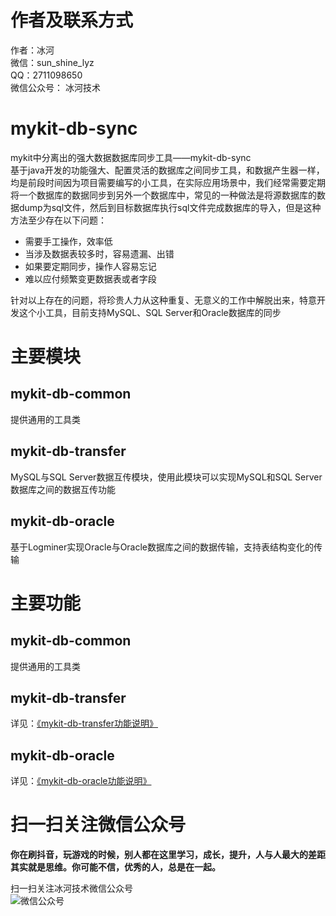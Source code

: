# 作者及联系方式
作者：冰河  
微信：sun_shine_lyz  
QQ：2711098650  
微信公众号： 冰河技术

# mykit-db-sync
mykit中分离出的强大数据数据库同步工具——mykit-db-sync  
基于java开发的功能强大、配置灵活的数据库之间同步工具，和数据产生器一样，均是前段时间因为项目需要编写的小工具，在实际应用场景中，我们经常需要定期将一个数据库的数据同步到另外一个数据库中，常见的一种做法是将源数据库的数据dump为sql文件，然后到目标数据库执行sql文件完成数据库的导入，但是这种方法至少存在以下问题：
- 需要手工操作，效率低
- 当涉及数据表较多时，容易遗漏、出错
- 如果要定期同步，操作人容易忘记
- 难以应付频繁变更数据表或者字段

针对以上存在的问题，将珍贵人力从这种重复、无意义的工作中解脱出来，特意开发这个小工具，目前支持MySQL、SQL Server和Oracle数据库的同步

# 主要模块
## mykit-db-common
提供通用的工具类

## mykit-db-transfer
MySQL与SQL Server数据互传模块，使用此模块可以实现MySQL和SQL Server数据库之间的数据互传功能

## mykit-db-oracle
基于Logminer实现Oracle与Oracle数据库之间的数据传输，支持表结构变化的传输


# 主要功能
## mykit-db-common
提供通用的工具类

## mykit-db-transfer
详见：[《mykit-db-transfer功能说明》](https://github.com/sunshinelyz/mykit-db-sync/blob/master/mykit-db-transfer/README.md)

## mykit-db-oracle
详见：[《mykit-db-oracle功能说明》](https://github.com/sunshinelyz/mykit-db-sync/blob/master/mykit-db-oracle/README.md)

# 扫一扫关注微信公众号

**你在刷抖音，玩游戏的时候，别人都在这里学习，成长，提升，人与人最大的差距其实就是思维。你可能不信，优秀的人，总是在一起。** 
  
扫一扫关注冰河技术微信公众号  
![微信公众号](https://img-blog.csdnimg.cn/20200716220443647.png)  
